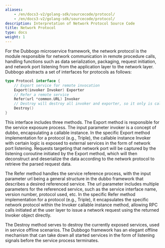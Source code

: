 ```yaml
---
aliases:
    - /en/docs3-v2/golang-sdk/sourcecode/protocol/
    - /en/docs3-v2/golang-sdk/sourcecode/protocol/
description: Interpretation of Network Protocol Source Code
title: Network Protocol
type: docs
weight: 1
---
```







For the Dubbogo microservice framework, the network protocol is the module responsible for network communication in remote procedure calls, handling functions such as data serialization, packaging, request initiation, and network port listening from the application layer to the network layer. Dubbogo abstracts a set of interfaces for protocols as follows:

```go
type Protocol interface {
	// Export service for remote invocation
	Export(invoker Invoker) Exporter
	// Refer a remote service
	Refer(url *common.URL) Invoker
	// Destroy will destroy all invoker and exporter, so it only is called once.
	Destroy()
}
```

This interface includes three methods. The Export method is responsible for the service exposure process. The input parameter invoker is a concept of dubbo, encapsulating a callable instance. In the specific Export method implementation for a protocol (e.g., Triple), the callable instance Invoker with certain logic is exposed to external services in the form of network port listening. Requests targeting that network port will be captured by the listening coroutine initiated by the Export method, which will then deconstruct and deserialize the data according to the network protocol to retrieve the parsed request data.

The Refer method handles the service reference process, with the input parameter url being a general structure in the dubbo framework that describes a desired referenced service. The url parameter includes multiple parameters for the referenced service, such as the service interface name, version number, protocol used, etc. In the specific Refer method implementation for a protocol (e.g., Triple), it encapsulates the specific network protocol within the Invoker callable instance method, allowing RPC calls initiated at the user layer to issue a network request using the returned Invoker object directly.

The Destroy method serves to destroy the currently exposed services, used in service offline scenarios. The Dubbogo framework has an elegant offline mechanism that can take down all started services in the form of listening signals before the service process terminates.


